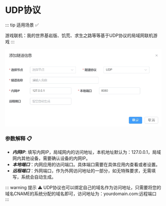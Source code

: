 # UDP协议


::: tip 适用场景 ✅

游戏联机：我的世界基岩版、饥荒、求生之路等等基于UDP协议的局域网联机游戏
::: 

![udp](/udp.png)

### 参数解释 📋
- ***内网IP***: 填写内网IP，局域网内的访问地址，本机地址默认为：127.0.0.1，局域网内其他设备，需要确认设备的内网IP。
- ***本地端口***：内网应用的访问端口。具体端口需要在具体应用内查看或者设置。
- ***远程端口***：外网端口，作为外网访问地址的一部分，如无特殊要求，无需填写，系统会自动生成。


::: warning  提示 ⚠️
UDP协议也可以绑定自己的域名作为访问地址，只需要将您的域名CNAME的系统分配的域名即可，访问地址为：yourdomain.com:远程端口
:::
